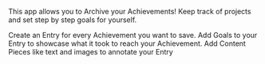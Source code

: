 This app allows you to Archive your Achievements!
Keep track of projects and set step by step goals for yourself.

Create an Entry for every Achievement you want to save. Add Goals to your Entry to showcase what it took to reach your Achievement.
Add Content Pieces like text and images to annotate your Entry